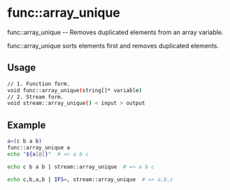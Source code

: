# func::array_unique
func::array_unique -- Removes duplicated elements from an array variable.

func::array_unique sorts elements first and removes duplicated elements.

## Usage
```sh
// 1. Function form.
void func::array_unique(string[]* variable)
// 2. Stream form.
void stream::array_unique() < input > output
```


## Example
```sh
a=(c b a b)
func::array_unique a
echo "${a[@]}"  # => a b c
```


```sh
echo c b a b | stream::array_unique  # => a b c
```


```sh
echo c,b,a,b | IFS=, stream::array_unique  # => a,b,c
```
